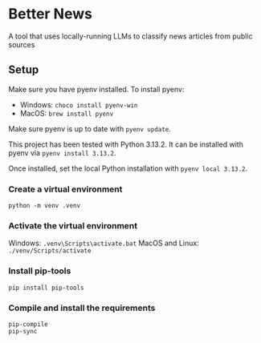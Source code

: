 # Better News
A tool that uses locally-running LLMs to classify news articles from public sources

## Setup

Make sure you have pyenv installed. To install pyenv:

- Windows: `choco install pyenv-win`
- MacOS: `brew install pyenv`

Make sure pyenv is up to date with `pyenv update`.

This project has been tested with Python 3.13.2.
It can be installed with pyenv via `pyenv install 3.13.2`.

Once installed, set the local Python installation with `pyenv local 3.13.2`.

### Create a virtual environment

```
python -m venv .venv
```

### Activate the virtual environment

Windows: `.venv\Scripts\activate.bat`
MacOS and Linux: `./venv/Scripts/activate`

### Install pip-tools

```
pip install pip-tools
```

### Compile and install the requirements

```
pip-compile
pip-sync
```